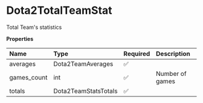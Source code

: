 # Dota2TotalTeamStat

Total Team's statistics

**Properties**

| Name        | Type                 | Required | Description     |
| :---------- | :------------------- | :------- | :-------------- |
| averages    | Dota2TeamAverages    | ✅       |                 |
| games_count | int                  | ✅       | Number of games |
| totals      | Dota2TeamStatsTotals | ✅       |                 |

<!-- This file was generated by liblab | https://liblab.com/ -->
